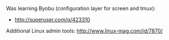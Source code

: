 Was learning Byobu (configuration layer for screen and tmux):

- <http://superuser.com/q/423310>

Additional Linux admin tools: <http://www.linux-mag.com/id/7870/>
